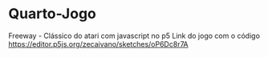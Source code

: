# Quarto-Jogo
Freeway - Clássico do atari com javascript no p5
Link do jogo com o código https://editor.p5js.org/zecaivano/sketches/oP6Dc8r7A
